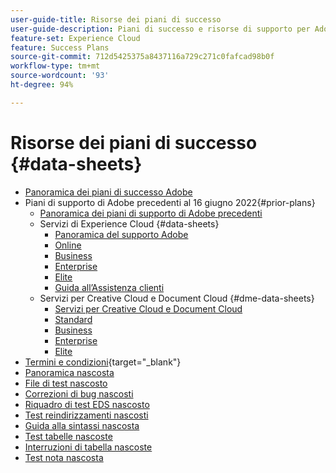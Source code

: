 ```yaml
---
user-guide-title: Risorse dei piani di successo
user-guide-description: Piani di successo e risorse di supporto per Adobe Experience Cloud e Adobe Experience Platform.
feature-set: Experience Cloud
feature: Success Plans
source-git-commit: 712d5425375a8437116a729c271c0fafcad98b0f
workflow-type: tm+mt
source-wordcount: '93'
ht-degree: 94%

---
```



# Risorse dei piani di successo {#data-sheets}

+ [Panoramica dei piani di successo Adobe](overview.md)
+ Piani di supporto di Adobe precedenti al 16 giugno 2022{#prior-plans}
   + [Panoramica dei piani di supporto di Adobe precedenti](overview-prior-plans.md)
   + Servizi di Experience Cloud {#data-sheets}
      + [Panoramica del supporto Adobe](dx-overview.md)
      + [Online](online.md)
      + [Business](business.md)
      + [Enterprise](enterprise.md)
      + [Elite](elite.md)
      + [Guida all’Assistenza clienti](support-guide.md)
   + Servizi per Creative Cloud e Document Cloud {#dme-data-sheets}
      + [Servizi per Creative Cloud e Document Cloud](dme-overview.md)
      + [Standard](dme-standard.md)
      + [Business](dme-business.md)
      + [Enterprise](dme-enterprise.md)
      + [Elite](dme-elite.md)
+ [Termini e condizioni](https://helpx.adobe.com/it/support/programs/support-policies-terms-conditions.html){target="_blank"}
+ [Panoramica nascosta](hidden-overview.md)
+ [File di test nascosto](hidden-test.md)
+ [Correzioni di bug nascosti](hidden/bug-fixes.md)
+ [Riquadro di test EDS nascosto](hidden/test-page.md)
+ [Test reindirizzamenti nascosti](hidden/test-redirection.md)
+ [Guida alla sintassi nascosta](hidden/syntax-style-guide.md)
+ [Test tabelle nascoste](hidden/tables.md)
+ [Interruzioni di tabella nascoste](hidden/table-breaks.md)
+ [Test nota nascosta](hidden/note-test.md)

<!--
+ [Hidden table breaks](hidden/table-breaks.md)


Articles must be added to this TOC file in order to render.

Use this list format to specify links to articles and section headings that expand and collapse in the left rail of the user guide.

An article link CANNOT be used as a section heading.
-->
